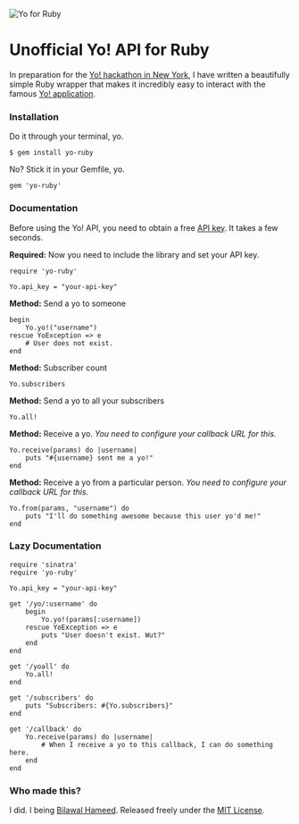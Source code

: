 ![Yo for Ruby](http://i.imgur.com/N0L8m9P.png)


# Unofficial Yo! API for Ruby

In preparation for the [Yo! hackathon in New York](http://www.eventbrite.com/e/yo-hackathon-nyc-2-letters-2-hours-ready-set-yo-tickets-12145608843?aff=eorg), I have written a beautifully simple Ruby wrapper that makes it incredibly easy to interact with the famous [Yo! application](http://www.justyo.co).


### Installation

Do it through your terminal, yo.

```
$ gem install yo-ruby
```

No? Stick it in your Gemfile, yo.

```
gem 'yo-ruby'
```

### Documentation

Before using the Yo! API, you need to obtain a free [API key](http://dev.justyo.co/). It takes a few seconds.

**Required:** Now you need to include the library and set your API key.

```
require 'yo-ruby'

Yo.api_key = "your-api-key"
```

**Method:** Send a yo to someone

```
begin
	Yo.yo!("username")
rescue YoException => e
	# User does not exist.
end
```

**Method:** Subscriber count

```
Yo.subscribers
```

**Method:** Send a yo to all your subscribers

```
Yo.all!
```

**Method:** Receive a yo. *You need to configure your callback URL for this.*

```
Yo.receive(params) do |username|
	puts "#{username} sent me a yo!"
end
```

**Method:** Receive a yo from a particular person. *You need to configure your callback URL for this.*

```
Yo.from(params, "username") do
	puts "I'll do something awesome because this user yo'd me!"
end
```

### Lazy Documentation
```
require 'sinatra'
require 'yo-ruby'

Yo.api_key = "your-api-key"

get '/yo/:username' do
	begin
		Yo.yo!(params[:username])
	rescue YoException => e
		puts "User doesn't exist. Wut?"
	end
end

get '/yoall' do
	Yo.all!
end

get '/subscribers' do
	puts "Subscribers: #{Yo.subscribers}"
end

get '/callback' do
	Yo.receive(params) do |username|
		# When I receive a yo to this callback, I can do something here.
	end
end
```

### Who made this?
I did. I being [Bilawal Hameed](http://github.com/bih). Released freely under the [MIT License](http://bih.mit-license.org/).
